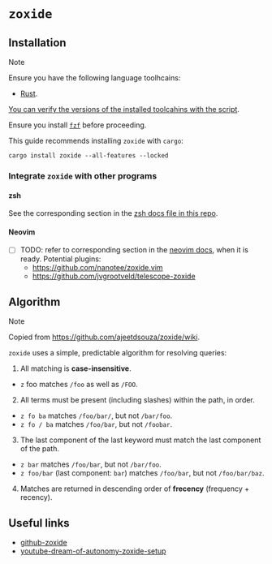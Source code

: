 # `zoxide`

## Installation

> [!NOTE]
>
> Ensure you have the following language toolhcains:
> - [Rust](../../system-setup/toolchains/rust/README.md).
>
> [You can verify the versions of the installed toolcahins with the script](../../system-setup/toolchains/README.md#verify-versions-of-the-installed-toolchains).

Ensure you install [`fzf`](../fzf/README.md) before proceeding.

This guide recommends installing `zoxide` with `cargo`:

```shell
cargo install zoxide --all-features --locked
```

### Integrate `zoxide` with other programs

#### zsh

See the corresponding section in the [zsh docs file in this repo](../../zsh/README.md#zoxide).

#### Neovim

- [ ] TODO: refer to corresponding section in the [neovim docs](../../neovim/README.md), when it is ready. Potential plugins:
  - https://github.com/nanotee/zoxide.vim
  - https://github.com/jvgrootveld/telescope-zoxide

## Algorithm

> [!NOTE]
>
> Copied from https://github.com/ajeetdsouza/zoxide/wiki.

`zoxide` uses a simple, predictable algorithm for resolving queries:
1. All matching is **case-insensitive**.
  - `z` foo matches `/foo` as well as `/FOO`.
2. All terms must be present (including slashes) within the path, in order.
  - `z fo ba` matches `/foo/bar/`, but not `/bar/foo`.
  - `z fo / ba` matches `/foo/bar`, but not `/foobar`.
3. The last component of the last keyword must match the last component of the path.
  - `z bar` matches `/foo/bar`, but not `/bar/foo`.
  - `z foo/bar` (last component: `bar`) matches `/foo/bar`, but not `/foo/bar/baz`.
4. Matches are returned in descending order of **frecency** (frequency + recency).

## Useful links

- [github-zoxide][github-zoxide]
- [youtube-dream-of-autonomy-zoxide-setup][youtube-dream-of-autonomy-zoxide-setup]

[github-zoxide]: <https://github.com/ajeetdsouza/zoxide>
[youtube-dream-of-autonomy-zoxide-setup]: <https://www.youtube.com/watch?v=aghxkpyRVDY>
